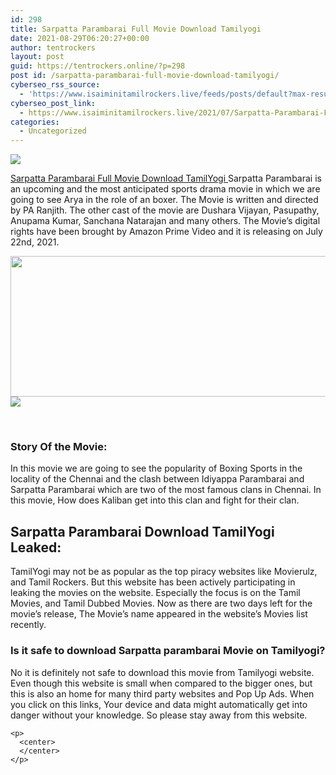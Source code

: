 ```yaml
---
id: 298
title: Sarpatta Parambarai Full Movie Download Tamilyogi
date: 2021-08-29T06:20:27+00:00
author: tentrockers
layout: post
guid: https://tentrockers.online/?p=298
post id: /sarpatta-parambarai-full-movie-download-tamilyogi/
cyberseo_rss_source:
  - 'https://www.isaiminitamilrockers.live/feeds/posts/default?max-results=150&start-index=1'
cyberseo_post_link:
  - https://www.isaiminitamilrockers.live/2021/07/Sarpatta-Parambarai-Full-Movie-Download-Tamilyogi.html
categories:
  - Uncategorized
---
```

<div class="media_block">
  <img src="https://1.bp.blogspot.com/-DvcHJ_nbtpQ/YPhMJ5ZPkHI/AAAAAAAABDk/ETZqacaq7PwrMNTPFvmRFyUrwgO8bm0MgCLcBGAsYHQ/s72-w507-h225-c/Watch-Sarpatta-Parambarai-Movie-on-Amazon-Prime-Arya.jpeg" class="media_thumbnail" />
</div>

<meta content="Sarpatta Parambarai Full Movie Download TamilYogi &nbsp; Sarpatta Parambarai is an upcoming and the most anticipated sports drama movie in which ..." name="twitter:description" />

  


<center>
</center>

[<span face="-apple-system, system-ui, BlinkMacSystemFont, &quot;Segoe UI&quot;, Helvetica, Arial, sans-serif, &quot;Apple Color Emoji&quot;, &quot;Segoe UI Emoji&quot;, &quot;Segoe UI Symbol&quot;">Sarpatta Parambarai Full Movie Download TamilYogi</span><span face="-apple-system, system-ui, BlinkMacSystemFont, &quot;Segoe UI&quot;, Helvetica, Arial, sans-serif, &quot;Apple Color Emoji&quot;, &quot;Segoe UI Emoji&quot;, &quot;Segoe UI Symbol&quot;">&nbsp;</span>](https://www.tamilrockers.co.nz/sarpatta-parambarai-movie-download-isaimini/)<span face="-apple-system, system-ui, BlinkMacSystemFont, &quot;Segoe UI&quot;, Helvetica, Arial, sans-serif, &quot;Apple Color Emoji&quot;, &quot;Segoe UI Emoji&quot;, &quot;Segoe UI Symbol&quot;">Sarpatta Parambarai is an upcoming and the most anticipated sports drama movie in which we are going to see Arya in the role of an boxer. The Movie is written and directed by PA Ranjith. The other cast of the movie are Dushara Vijayan, Pasupathy, Anupama Kumar, Sanchana Natarajan and many others. The Movie’s digital rights have been brought by Amazon Prime Video and it is releasing on July 22</span><span face="-apple-system, system-ui, BlinkMacSystemFont, &quot;Segoe UI&quot;, Helvetica, Arial, sans-serif, &quot;Apple Color Emoji&quot;, &quot;Segoe UI Emoji&quot;, &quot;Segoe UI Symbol&quot;">nd</span><span face="-apple-system, system-ui, BlinkMacSystemFont, &quot;Segoe UI&quot;, Helvetica, Arial, sans-serif, &quot;Apple Color Emoji&quot;, &quot;Segoe UI Emoji&quot;, &quot;Segoe UI Symbol&quot;">, 2021.</span>

<div class="separator">
  <a href="https://1.bp.blogspot.com/-DvcHJ_nbtpQ/YPhMJ5ZPkHI/AAAAAAAABDk/ETZqacaq7PwrMNTPFvmRFyUrwgO8bm0MgCLcBGAsYHQ/s713/Watch-Sarpatta-Parambarai-Movie-on-Amazon-Prime-Arya.jpeg"><img loading="lazy" border="0" data-original-height="374" data-original-width="713" height="225" src="https://1.bp.blogspot.com/-DvcHJ_nbtpQ/YPhMJ5ZPkHI/AAAAAAAABDk/ETZqacaq7PwrMNTPFvmRFyUrwgO8bm0MgCLcBGAsYHQ/w507-h225/Watch-Sarpatta-Parambarai-Movie-on-Amazon-Prime-Arya.jpeg" width="507" /></a>
</div>



<div class="separator">
  <a href="https://techsambavangal.in/"><img border="0" data-original-height="250" data-original-width="300" src="https://1.bp.blogspot.com/-nfbzYVobUik/YMlpOerzdgI/AAAAAAAAA3Y/aAupsOUs_WMY6Lv7R1OtZhI6OqaRh-YAwCPcBGAYYCw/s0/e854879156f0849f3d27a89db88ed039.png" /></a>
</div>

<span face="-apple-system, system-ui, BlinkMacSystemFont, &quot;Segoe UI&quot;, Helvetica, Arial, sans-serif, &quot;Apple Color Emoji&quot;, &quot;Segoe UI Emoji&quot;, &quot;Segoe UI Symbol&quot;"><br /></span>

### <span>Story Of the Movie:&nbsp;</span>

<span>In this movie we are going to see the popularity of Boxing Sports in the locality of the Chennai and the clash between Idiyappa Parambarai and Sarpatta Parambarai which are two of the most famous clans in Chennai. In this movie, How does Kaliban get into this clan and fight for their clan.&nbsp;</span>

## <span>Sarpatta Parambarai Download TamilYogi Leaked:</span>

<div>
  <span></p> 
  
  <p>
    <span>TamilYogi may not be as popular as the top piracy websites like Movierulz, and Tamil Rockers. But this website has been actively participating in leaking the movies on the website. Especially the focus is on the Tamil Movies, and Tamil Dubbed Movies. Now as there are two days left for the movie’s release, The Movie’s name appeared in the website’s Movies list recently.&nbsp;</span>
  </p>
  
  <h3>
    <span>Is it safe to download Sarpatta parambarai Movie on Tamilyogi?</span>
  </h3>
  
  <p>
    <span>No it is definitely not safe to download this movie from Tamilyogi website. Even though this website is small when compared to the bigger ones, but this is also an home for many third party websites and Pop Up Ads. When you click on this links, Your device and data might automatically get into danger without your knowledge. So please stay away from this website.&nbsp;</span>
  </p>
  
  <p>
    </span></div> 
    
    <p>
      <center>
      </center>
    </p>